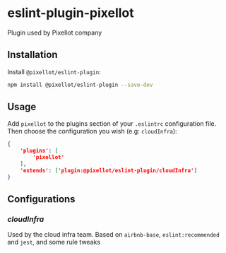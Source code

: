 # eslint-plugin-pixellot

Plugin used by Pixellot company

## Installation

Install `@pixellot/eslint-plugin`:

```sh
npm install @pixellot/eslint-plugin --save-dev
```

## Usage

Add `pixellot` to the plugins section of your `.eslintrc` configuration file.
Then choose the configuration you wish (e.g: `cloudInfra`):

```json
{
    'plugins': [
        'pixellot'
    ],
    'extends': ['plugin:@pixellot/eslint-plugin/cloudInfra']
}
```

## Configurations
### _cloudInfra_
Used by the cloud infra team.
Based on `airbnb-base`, `eslint:recommended` and `jest`, and some rule tweaks
